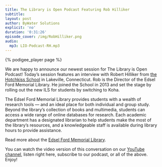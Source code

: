 ```yaml
---
title: The Library is Open Podcast Featuring Rob Hilliker
subtitle:
layout: post
author: ByWater Solutions
explicit: 'no'
duration: '0:31:26'
episode_cover: /img/RobHilliker.png
audio:
  mp3: LIO-Podcast-RH.mp3
---
```


{% podigee_player page %}

We are happy to announce our newest session for The Library is Open Podcast! Today’s session features an interview with Robert Hilliker from [the Hotchkiss School](https://www.hotchkiss.org/) in Lakeville, Connecticut. Rob is the Director of the Edsel Ford Memorial Library. He joined the School in 2013 and set the stage by rolling out the new ILS for students by switching to Koha.

The Edsel Ford Memorial Library provides students with a wealth of research tools — and an ideal place for both individual and group study. Beyond the library’s collection of books and multimedia, students can access a wide range of online databases for research. Each academic department has a designated librarian to help students make the most of the library’s resources, and a knowledgeable staff is available during library hours to provide assistance.

Read more about the [Edsel Ford Memorial Library](https://www.hotchkiss.org/academics/edsel-ford-memorial-library/about).

You can watch the video version of this conversation on our [YouTube channel](https://www.youtube.com/playlist?list=PLV_OXyJ1D3Bi8zmgDWnaDz2d35FkC6j-v), listen right here, subscribe to our podcast, or all of the above. Enjoy!
